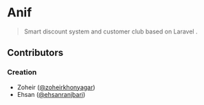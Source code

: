 # Anif
> Smart discount system and customer club based on Laravel .

## Contributors
### Creation

 * Zoheir ([@zoheirkhonyagar](https://twitter.com/zoheirkhonyagar))
 * Ehsan ([@ehsanranjbari](http://edr9.com))